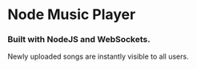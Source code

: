 # Node Music Player

### Built with NodeJS and WebSockets.

Newly uploaded songs are instantly visible to all users.
